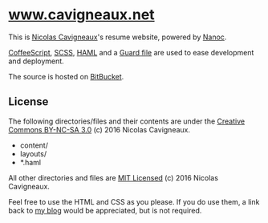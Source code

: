 www.cavigneaux.net
==================

This is [Nicolas Cavigneaux][1]'s resume website, powered by [Nanoc][2].

[CoffeeScript][7], [SCSS][8], [HAML][9] and a [Guard file][10] are used to ease development and deployment.

The source is hosted on [BitBucket][5].

## License

The following directories/files and their contents are under the [Creative Commons BY-NC-SA 3.0][3] (c) 2016 Nicolas Cavigneaux.

- content/
- layouts/
- *.haml

All other directories and files are [MIT Licensed][4] (c) 2016 Nicolas Cavigneaux.

Feel free to use the HTML and CSS as you please. If you do use them, a link back to [my blog][6] would be appreciated, but is not required.

[1]: http://www.cavigneaux.net
[2]: http://nanoc.stoneship.org/
[3]: http://creativecommons.org/licenses/by-nc-sa/3.0/us/
[4]: http://en.wikipedia.org/wiki/MIT_License
[5]: http://www.bitbucket.com/Bounga/cavigneaux.net
[6]: http://www.bounga.org
[7]: http://jashkenas.github.com/coffee-script/
[8]: http://sass-lang.com/
[9]: http://haml-lang.com/
[10]: https://github.com/guard/guard
